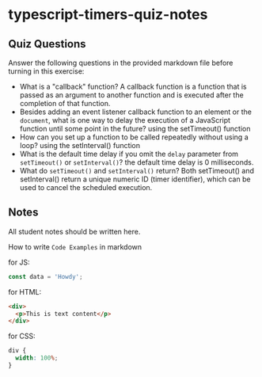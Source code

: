 # typescript-timers-quiz-notes

## Quiz Questions

Answer the following questions in the provided markdown file before turning in this exercise:

- What is a "callback" function?
  A callback function is a function that is passed as an argument to another function and is executed after the completion of that function.
- Besides adding an event listener callback function to an element or the `document`, what is one way to delay the execution of a JavaScript function until some point in the future?
  using the setTimeout() function
- How can you set up a function to be called repeatedly without using a loop?
  using the setInterval() function
- What is the default time delay if you omit the `delay` parameter from `setTimeout()` or `setInterval()`?
  the default time delay is 0 milliseconds.
- What do `setTimeout()` and `setInterval()` return?
  Both setTimeout() and setInterval() return a unique numeric ID (timer identifier), which can be used to cancel the scheduled execution.

## Notes

All student notes should be written here.

How to write `Code Examples` in markdown

for JS:

```javascript
const data = 'Howdy';
```

for HTML:

```html
<div>
  <p>This is text content</p>
</div>
```

for CSS:

```css
div {
  width: 100%;
}
```
